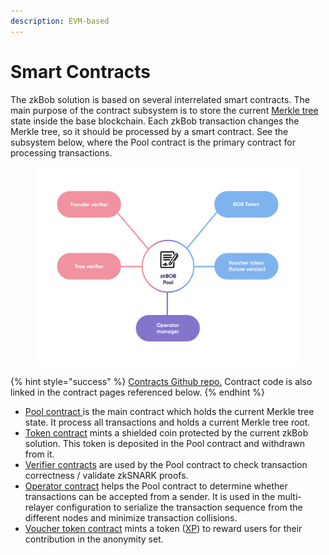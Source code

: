 ```yaml
---
description: EVM-based
---
```


# Smart Contracts

The zkBob solution is based on several interrelated smart contracts. The main purpose of the contract subsystem is to store the current [Merkle tree](../untitled/) state inside the base blockchain. Each zkBob transaction changes the Merkle tree, so it should be processed by a smart contract. See the subsystem below, where the Pool contract is the primary contract for processing transactions.

<figure><img src="../../.gitbook/assets/1_Light_Smart Contracts.jpg" alt=""><figcaption></figcaption></figure>

{% hint style="success" %}
[Contracts Github repo.](https://github.com/zkBob/zkbob-contracts) Contract code is also linked in the contract pages referenced below.
{% endhint %}

* [Pool contract ](the-pool-contract/)is the main contract which holds the current Merkle tree state. It process all transactions and holds a current Merkle tree root.
* [Token contract](token-contract.md) mints a shielded coin protected by the current zkBob solution. This token is deposited in the Pool contract and withdrawn from it.
* [Verifier contracts](verifier-contracts.md) are used by the Pool contract to check transaction correctness / validate zkSNARK proofs.
* [Operator contract](operator-manager-contract/) helps the Pool contract to determine whether transactions can be accepted from a sender. It is used in the multi-relayer configuration to serialize the transaction sequence from the different nodes and minimize transaction collisions.
* [Voucher token contract](voucher-token-contract.md) mints a token ([XP](../../roadmap/exploratory-features/xp/)) to reward users for their contribution in the anonymity set.

